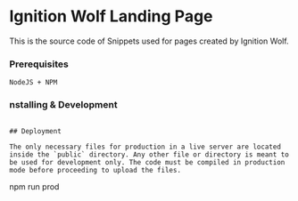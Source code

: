 # Ignition Wolf Landing Page

This is the source code of Snippets used for pages created by Ignition Wolf.

### Prerequisites

```
NodeJS + NPM
```

### nstalling & Development

```

## Deployment

The only necessary files for production in a live server are located inside the `public` directory. Any other file or directory is meant to be used for development only. The code must be compiled in production mode before proceeding to upload the files.

```
npm run prod
```

